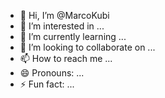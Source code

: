 - 👋 Hi, I’m @MarcoKubi
- 👀 I’m interested in ...
- 🌱 I’m currently learning ...
- 💞️ I’m looking to collaborate on ...
- 📫 How to reach me ...
- 😄 Pronouns: ...
- ⚡ Fun fact: ...

<!---
MarcoKubi/MarcoKubi is a ✨ special ✨ repository because its `README.md` (this file) appears on your GitHub profile.
You can click the Preview link to take a look at your changes.
--->
